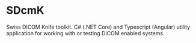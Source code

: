 # SDcmK
Swiss DICOM Knife toolkit. C# (.NET Core) and Typescript (Angular) utility application for working with or testing DICOM enabled systems.
